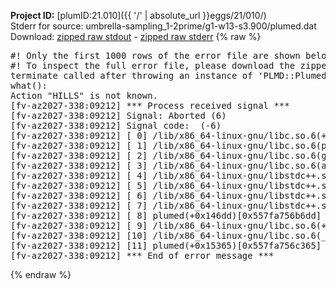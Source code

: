 **Project ID:** [plumID:21.010]({{ '/' | absolute_url }}eggs/21/010/)  
Stderr for source:  umbrella-sampling_1-2prime/g1-w13-s3.900/plumed.dat   
Download: [zipped raw stdout](plumed.dat.plumed.stdout.txt.zip) - [zipped raw stderr](plumed.dat.plumed.stderr.txt.zip) 
{% raw %}
<pre>
#! Only the first 1000 rows of the error file are shown below
#! To inspect the full error file, please download the zipped raw stderr file above
terminate called after throwing an instance of 'PLMD::Plumed::Exception'
what():
Action "HILLS" is not known.
[fv-az2027-338:09212] *** Process received signal ***
[fv-az2027-338:09212] Signal: Aborted (6)
[fv-az2027-338:09212] Signal code:  (-6)
[fv-az2027-338:09212] [ 0] /lib/x86_64-linux-gnu/libc.so.6(+0x45330)[0x7f9b13045330]
[fv-az2027-338:09212] [ 1] /lib/x86_64-linux-gnu/libc.so.6(pthread_kill+0x11c)[0x7f9b1309eb2c]
[fv-az2027-338:09212] [ 2] /lib/x86_64-linux-gnu/libc.so.6(gsignal+0x1e)[0x7f9b1304527e]
[fv-az2027-338:09212] [ 3] /lib/x86_64-linux-gnu/libc.so.6(abort+0xdf)[0x7f9b130288ff]
[fv-az2027-338:09212] [ 4] /lib/x86_64-linux-gnu/libstdc++.so.6(+0xa5ff5)[0x7f9b134a5ff5]
[fv-az2027-338:09212] [ 5] /lib/x86_64-linux-gnu/libstdc++.so.6(+0xbb0da)[0x7f9b134bb0da]
[fv-az2027-338:09212] [ 6] /lib/x86_64-linux-gnu/libstdc++.so.6(_ZSt10unexpectedv+0x0)[0x7f9b134a5a55]
[fv-az2027-338:09212] [ 7] /lib/x86_64-linux-gnu/libstdc++.so.6(+0xa5a6f)[0x7f9b134a5a6f]
[fv-az2027-338:09212] [ 8] plumed(+0x146dd)[0x557fa756b6dd]
[fv-az2027-338:09212] [ 9] /lib/x86_64-linux-gnu/libc.so.6(+0x2a1ca)[0x7f9b1302a1ca]
[fv-az2027-338:09212] [10] /lib/x86_64-linux-gnu/libc.so.6(__libc_start_main+0x8b)[0x7f9b1302a28b]
[fv-az2027-338:09212] [11] plumed(+0x15365)[0x557fa756c365]
[fv-az2027-338:09212] *** End of error message ***
</pre>
{% endraw %}
